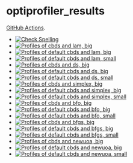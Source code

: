 # optiprofiler_results

[GitHub Actions](https://docs.github.com/en/actions).
- [![Check Spelling](https://github.com/blockwise-direct-search/optiprofiler_results/actions/workflows/spelling.yml/badge.svg)](https://github.com/blockwise-direct-search/optiprofiler_results/actions/workflows/spelling.yml)
- [![Profiles of cbds and lam, big](https://github.com/blockwise-direct-search/optiprofiler_results/actions/workflows/profile_cbds_lam_big.yml/badge.svg)](https://github.com/blockwise-direct-search/optiprofiler_results/actions/workflows/profile_cbds_lam_big.yml)
- [![Profiles of default cbds and lam, big](https://github.com/blockwise-direct-search/optiprofiler_results/actions/workflows/profile_cbds_default_lam_big.yml/badge.svg)](https://github.com/blockwise-direct-search/optiprofiler_results/actions/workflows/profile_cbds_default_lam_big.yml)
- [![Profiles of default cbds and lam, small](https://github.com/blockwise-direct-search/optiprofiler_results/actions/workflows/profile_cbds_default_lam_small.yml/badge.svg)](https://github.com/blockwise-direct-search/optiprofiler_results/actions/workflows/profile_cbds_default_lam_small.yml)
- [![Profiles of cbds and ds, big](https://github.com/blockwise-direct-search/optiprofiler_results/actions/workflows/profile_cbds_ds_big.yml/badge.svg)](https://github.com/blockwise-direct-search/optiprofiler_results/actions/workflows/profile_cbds_ds_big.yml)
- [![Profiles of default cbds and ds, big](https://github.com/blockwise-direct-search/optiprofiler_results/actions/workflows/profile_cbds_default_ds_big.yml/badge.svg)](https://github.com/blockwise-direct-search/optiprofiler_results/actions/workflows/profile_cbds_default_ds_big.yml)
- [![Profiles of default cbds and ds, small](https://github.com/blockwise-direct-search/optiprofiler_results/actions/workflows/profile_cbds_default_ds_small.yml/badge.svg)](https://github.com/blockwise-direct-search/optiprofiler_results/actions/workflows/profile_cbds_default_ds_small.yml)
- [![Profiles of cbds and simplex, big](https://github.com/blockwise-direct-search/optiprofiler_results/actions/workflows/profile_cbds_simplex_big.yml/badge.svg)](https://github.com/blockwise-direct-search/optiprofiler_results/actions/workflows/profile_cbds_simplex_big.yml)
- [![Profiles of default cbds and simplex, big](https://github.com/blockwise-direct-search/optiprofiler_results/actions/workflows/profile_cbds_default_simplex_big.yml/badge.svg)](https://github.com/blockwise-direct-search/optiprofiler_results/actions/workflows/profile_cbds_default_simplex_big.yml)
- [![Profiles of default cbds and simplex, small](https://github.com/blockwise-direct-search/optiprofiler_results/actions/workflows/profile_cbds_default_simplex_small.yml/badge.svg)](https://github.com/blockwise-direct-search/optiprofiler_results/actions/workflows/profile_cbds_default_simplex_small.yml)
- [![Profiles of cbds and bfo, big](https://github.com/blockwise-direct-search/optiprofiler_results/actions/workflows/profile_cbds_bfo_big.yml/badge.svg)](https://github.com/blockwise-direct-search/optiprofiler_results/actions/workflows/profile_cbds_bfo_big.yml)
- [![Profiles of default cbds and bfo, big](https://github.com/blockwise-direct-search/optiprofiler_results/actions/workflows/profile_cbds_default_bfo_big.yml/badge.svg)](https://github.com/blockwise-direct-search/optiprofiler_results/actions/workflows/profile_cbds_default_bfo_big.yml)
- [![Profiles of default cbds and bfo, small](https://github.com/blockwise-direct-search/optiprofiler_results/actions/workflows/profile_cbds_default_bfo_small.yml/badge.svg)](https://github.com/blockwise-direct-search/optiprofiler_results/actions/workflows/profile_cbds_default_bfo_small.yml)
- [![Profiles of cbds and bfgs, big](https://github.com/blockwise-direct-search/optiprofiler_results/actions/workflows/profile_cbds_bfgs_big.yml/badge.svg)](https://github.com/blockwise-direct-search/optiprofiler_results/actions/workflows/profile_cbds_bfgs_big.yml)
- [![Profiles of default cbds and bfgs, big](https://github.com/blockwise-direct-search/optiprofiler_results/actions/workflows/profile_cbds_default_bfgs_big.yml/badge.svg)](https://github.com/blockwise-direct-search/optiprofiler_results/actions/workflows/profile_cbds_default_bfgs_big.yml)
- [![Profiles of default cbds and bfgs, small](https://github.com/blockwise-direct-search/optiprofiler_results/actions/workflows/profile_cbds_default_bfgs_small.yml/badge.svg)](https://github.com/blockwise-direct-search/optiprofiler_results/actions/workflows/profile_cbds_default_bfgs_small.yml)
- [![Profiles of cbds and newuoa, big](https://github.com/blockwise-direct-search/optiprofiler_results/actions/workflows/profile_cbds_newuoa_big.yml/badge.svg)](https://github.com/blockwise-direct-search/optiprofiler_results/actions/workflows/profile_cbds_newuoa_big.yml)
- [![Profiles of default cbds and newuoa, big](https://github.com/blockwise-direct-search/optiprofiler_results/actions/workflows/profile_cbds_default_newuoa_big.yml/badge.svg)](https://github.com/blockwise-direct-search/optiprofiler_results/actions/workflows/profile_cbds_default_newuoa_big.yml)
- [![Profiles of default cbds and newuoa, small](https://github.com/blockwise-direct-search/optiprofiler_results/actions/workflows/profile_cbds_default_newuoa_small.yml/badge.svg)](https://github.com/blockwise-direct-search/optiprofiler_results/actions/workflows/profile_cbds_default_newuoa_small.yml)